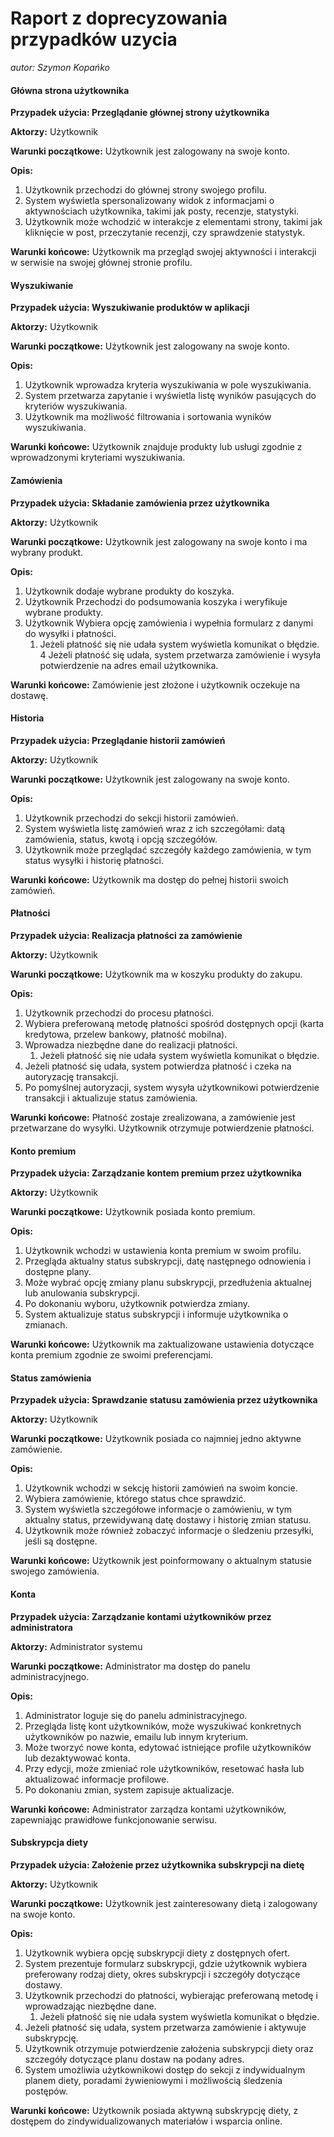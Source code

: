 # Raport z doprecyzowania przypadków uzycia

*autor: Szymon Kopańko*

#### Główna strona użytkownika

**Przypadek użycia: Przeglądanie głównej strony użytkownika**

**Aktorzy:** Użytkownik

**Warunki początkowe:** Użytkownik jest zalogowany na swoje konto.

**Opis:**
1. Użytkownik przechodzi do głównej strony swojego profilu.
2. System wyświetla spersonalizowany widok z informacjami o aktywnościach użytkownika, takimi jak posty, recenzje, statystyki.
3. Użytkownik może wchodzić w interakcje z elementami strony, takimi jak kliknięcie w post, przeczytanie recenzji, czy sprawdzenie statystyk.

**Warunki końcowe:** Użytkownik ma przegląd swojej aktywności i interakcji w serwisie na swojej głównej stronie profilu.

#### Wyszukiwanie

**Przypadek użycia: Wyszukiwanie produktów w aplikacji**

**Aktorzy:** Użytkownik

**Warunki początkowe:** Użytkownik jest zalogowany na swoje konto.

**Opis:**
1. Użytkownik wprowadza kryteria wyszukiwania w pole wyszukiwania.
2. System przetwarza zapytanie i wyświetla listę wyników pasujących do kryteriów wyszukiwania.
3. Użytkownik ma możliwość filtrowania i sortowania wyników wyszukiwania.

**Warunki końcowe:** Użytkownik znajduje produkty lub usługi zgodnie z wprowadzonymi kryteriami wyszukiwania.

#### Zamówienia

**Przypadek użycia: Składanie zamówienia przez użytkownika**

**Aktorzy:** Użytkownik

**Warunki początkowe:** Użytkownik jest zalogowany na swoje konto i ma wybrany produkt.

**Opis:**
1. Użytkownik dodaje wybrane produkty do koszyka.
2. Użytkownik Przechodzi do podsumowania koszyka i weryfikuje wybrane produkty.
3. Użytkownik Wybiera opcję zamówienia i wypełnia formularz z danymi do wysyłki i płatności.
    1. Jeżeli płatność się nie udała system wyświetla komunikat o błędzie.
4 Jeżeli płatność się udała, system przetwarza zamówienie i wysyła potwierdzenie na adres email użytkownika.

**Warunki końcowe:** Zamówienie jest złożone i użytkownik oczekuje na dostawę.

#### Historia

**Przypadek użycia: Przeglądanie historii zamówień**

**Aktorzy:** Użytkownik

**Warunki początkowe:** Użytkownik jest zalogowany na swoje konto.

**Opis:**
1. Użytkownik przechodzi do sekcji historii zamówień.
2. System wyświetla listę zamówień wraz z ich szczegółami: datą zamówienia, status, kwotą i opcją szczegółów.
3. Użytkownik może przeglądać szczegóły każdego zamówienia, w tym status wysyłki i historię płatności.

**Warunki końcowe:** Użytkownik ma dostęp do pełnej historii swoich zamówień.

#### Płatności

**Przypadek użycia: Realizacja płatności za zamówienie**

**Aktorzy:** Użytkownik

**Warunki początkowe:** Użytkownik ma w koszyku produkty do zakupu.

**Opis:**
1. Użytkownik przechodzi do procesu płatności.
2. Wybiera preferowaną metodę płatności spośród dostępnych opcji (karta kredytowa, przelew bankowy, płatność mobilna).
3. Wprowadza niezbędne dane do realizacji płatności.
    1. Jeżeli płatność się nie udała system wyświetla komunikat o błędzie.
4. Jeżeli płatność się udała, system potwierdza płatność i czeka na autoryzację transakcji.
5. Po pomyślnej autoryzacji, system wysyła użytkownikowi potwierdzenie transakcji i aktualizuje status zamówienia.

**Warunki końcowe:** Płatność zostaje zrealizowana, a zamówienie jest przetwarzane do wysyłki. Użytkownik otrzymuje potwierdzenie płatności.

#### Konto premium

**Przypadek użycia: Zarządzanie kontem premium przez użytkownika**

**Aktorzy:** Użytkownik

**Warunki początkowe:** Użytkownik posiada konto premium.

**Opis:**
1. Użytkownik wchodzi w ustawienia konta premium w swoim profilu.
2. Przegląda aktualny status subskrypcji, datę następnego odnowienia i dostępne plany.
3. Może wybrać opcję zmiany planu subskrypcji, przedłużenia aktualnej lub anulowania subskrypcji.
4. Po dokonaniu wyboru, użytkownik potwierdza zmiany.
5. System aktualizuje status subskrypcji i informuje użytkownika o zmianach.

**Warunki końcowe:** Użytkownik ma zaktualizowane ustawienia dotyczące konta premium zgodnie ze swoimi preferencjami.

#### Status zamówienia

**Przypadek użycia: Sprawdzanie statusu zamówienia przez użytkownika**

**Aktorzy:** Użytkownik

**Warunki początkowe:** Użytkownik posiada co najmniej jedno aktywne zamówienie.

**Opis:**
1. Użytkownik wchodzi w sekcję historii zamówień na swoim koncie.
2. Wybiera zamówienie, którego status chce sprawdzić.
3. System wyświetla szczegółowe informacje o zamówieniu, w tym aktualny status, przewidywaną datę dostawy i historię zmian statusu.
4. Użytkownik może również zobaczyć informacje o śledzeniu przesyłki, jeśli są dostępne.

**Warunki końcowe:** Użytkownik jest poinformowany o aktualnym statusie swojego zamówienia.

#### Konta

**Przypadek użycia: Zarządzanie kontami użytkowników przez administratora**

**Aktorzy:** Administrator systemu

**Warunki początkowe:** Administrator ma dostęp do panelu administracyjnego.

**Opis:**
1. Administrator loguje się do panelu administracyjnego.
2. Przegląda listę kont użytkowników, może wyszukiwać konkretnych użytkowników po nazwie, emailu lub innym kryterium.
3. Może tworzyć nowe konta, edytować istniejące profile użytkowników lub dezaktywować konta.
4. Przy edycji, może zmieniać role użytkowników, resetować hasła lub aktualizować informacje profilowe.
5. Po dokonaniu zmian, system zapisuje aktualizacje.

**Warunki końcowe:** Administrator zarządza kontami użytkowników, zapewniając prawidłowe funkcjonowanie serwisu.

#### Subskrypcja diety

**Przypadek użycia: Założenie przez użytkownika subskrypcji na dietę**

**Aktorzy:** Użytkownik

**Warunki początkowe:** Użytkownik jest zainteresowany dietą i zalogowany na swoje konto.

**Opis:**
1. Użytkownik wybiera opcję subskrypcji diety z dostępnych ofert.
2. System prezentuje formularz subskrypcji, gdzie użytkownik wybiera preferowany rodzaj diety, okres subskrypcji i szczegóły dotyczące dostawy.
3. Użytkownik przechodzi do płatności, wybierając preferowaną metodę i wprowadzając niezbędne dane.
    1. Jeżeli płatność się nie udała system wyświetla komunikat o błędzie.
4. Jeżeli płatność się udała, system przetwarza zamówienie i aktywuje subskrypcję.
5. Użytkownik otrzymuje potwierdzenie założenia subskrypcji diety oraz szczegóły dotyczące planu dostaw na podany adres.
6. System umożliwia użytkownikowi dostęp do sekcji z indywidualnym planem diety, poradami żywieniowymi i możliwością śledzenia postępów.

**Warunki końcowe:** Użytkownik posiada aktywną subskrypcję diety, z dostępem do zindywidualizowanych materiałów i wsparcia online.